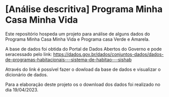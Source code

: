 # [Análise descritiva] Programa Minha Casa Minha Vida
Este repositório hospeda um projeto para análise de alguns dados do Programa Minha Casa Minha Vida e Programa casa Verde e Amarela.

A base de dados foi obtida do Portal de Dados Abertos do Governo e pode seracessado pelo link:
 https://dados.gov.br/dados/conjuntos-dados/dados-de-programas-habitacionais---sistema-de-habitao---sishab

Através do link é possível fazer o dowload da base de dados e visualizar o dicionário de dados.

Para a elaboração deste projeto os o download dos dados foi realizado no dia 19/04/2023.
